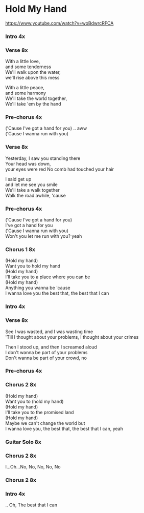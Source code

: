# Hold My Hand  

<https://www.youtube.com/watch?v=woBdwrcRFCA>

### Intro  4x  
  
### Verse  8x  

With a little love,  
and some tenderness  
We'll walk upon the water,  
we'll rise above this mess  

With a little peace,  
and some harmony  
We'll take the world together,  
We'll take 'em by the hand  
  
### Pre-chorus  4x  

('Cause I've got a hand for you) .. aww  
('Cause I wanna run with you)  
  
### Verse  8x  

Yesterday, I saw you standing there  
Your head was down,  
your eyes were red
No comb had touched your hair  

I said get up  
and let me see you smile  
We'll take a walk together  
Walk the road awhile, 'cause  
  
### Pre-chorus  4x  

('Cause I've got a hand for you)  
I've got a hand for you  
('Cause I wanna run with you)  
Won't you let me run with you? yeah  
  
### Chorus 1  8x  

(Hold my hand)  
Want you to hold my hand  
(Hold my hand)  
I'll take you to a place where you can be  
(Hold my hand)  
Anything you wanna be 'cause  
I wanna love you the best that,
the best that I can  

### Intro  4x

### Verse  8x  

See I was wasted,
and I was wasting time  
'Till I thought about your problems,
I thought about your crimes  

Then I stood up,
and then I screamed aloud  
I don't wanna be part of your problems  
Don't wanna be part of your crowd, no  
  
### Pre-chorus  4x  

### Chorus 2  8x  

(Hold my hand)  
Want you to (hold my hand)  
(Hold my hand)  
I'll take you to the promised land  
(Hold my hand)  
Maybe we can't change the world but  
I wanna love you, the best that,
the best that I can, yeah  

### Guitar Solo  8x  

### Chorus 2  8x  

I...Oh...No, No, No, No, No  

### Chorus 2  8x  

### Intro  4x

..
Oh, The best that I can  
